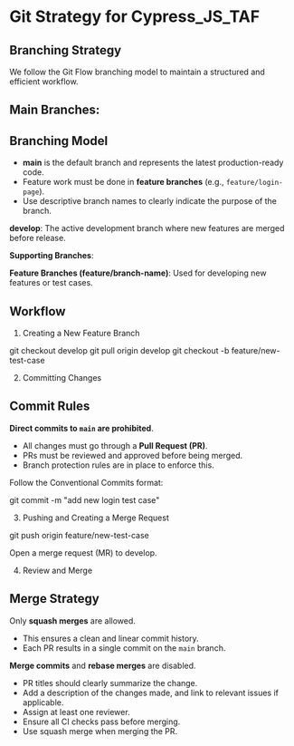 # Git Strategy for Cypress_JS_TAF

## Branching Strategy

We follow the Git Flow branching model to maintain a structured and efficient workflow.

## Main Branches:

## Branching Model

-   **main** is the default branch and represents the latest production-ready code.
-   Feature work must be done in **feature branches** (e.g., `feature/login-page`).
-   Use descriptive branch names to clearly indicate the purpose of the branch.

**develop**: The active development branch where new features are merged before release.

**Supporting Branches**:

**Feature Branches (feature/branch-name)**: Used for developing new features or test cases.

## Workflow

1. Creating a New Feature Branch

git checkout develop
git pull origin develop
git checkout -b feature/new-test-case

2. Committing Changes

## Commit Rules

**Direct commits to `main` are prohibited**.

-   All changes must go through a **Pull Request (PR)**.
-   PRs must be reviewed and approved before being merged.
-   Branch protection rules are in place to enforce this.

Follow the Conventional Commits format:

git commit -m "add new login test case"

3. Pushing and Creating a Merge Request

git push origin feature/new-test-case

Open a merge request (MR) to develop.

4. Review and Merge

## Merge Strategy

Only **squash merges** are allowed.

-   This ensures a clean and linear commit history.
-   Each PR results in a single commit on the `main` branch.

**Merge commits** and **rebase merges** are disabled.

-   PR titles should clearly summarize the change.
-   Add a description of the changes made, and link to relevant issues if applicable.
-   Assign at least one reviewer.
-   Ensure all CI checks pass before merging.
-   Use squash merge when merging the PR.

